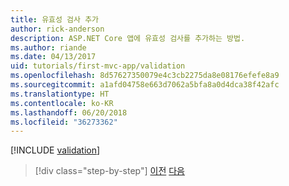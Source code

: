 ```yaml
---
title: 유효성 검사 추가
author: rick-anderson
description: ASP.NET Core 앱에 유효성 검사를 추가하는 방법.
ms.author: riande
ms.date: 04/13/2017
uid: tutorials/first-mvc-app/validation
ms.openlocfilehash: 8d57627350079e4c3cb2275da8e08176efefe8a9
ms.sourcegitcommit: a1afd04758e663d7062a5bfa8a0d4dca38f42afc
ms.translationtype: HT
ms.contentlocale: ko-KR
ms.lasthandoff: 06/20/2018
ms.locfileid: "36273362"
---
```

[!INCLUDE [validation](~/includes/mvc-intro/validation.md)]

> [!div class="step-by-step"]
> [이전](new-field.md)
> [다음](details.md)  
